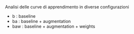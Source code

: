Analisi delle curve di apprendimento in diverse configurazioni
- b : baseline
- ba : baseline + augmentation
- baw :  baseline + augmentation + weights

